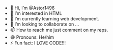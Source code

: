 - 👋 Hi, I’m @Astor1496
- 👀 I’m interested in HTML
- 🌱 I’m currently learning web development.
- 💞️ I’m looking to collaborate on ...
- 📫 How to reach me just comment on my reps.
- 😄 Pronouns: He/him
- ⚡ Fun fact: I LOVE CODE!!!

<!---
Astor1496/Astor1496 is a ✨ special ✨ repository because its `README.md` (this file) appears on your GitHub profile.
You can click the Preview link to take a look at your changes.
--->
